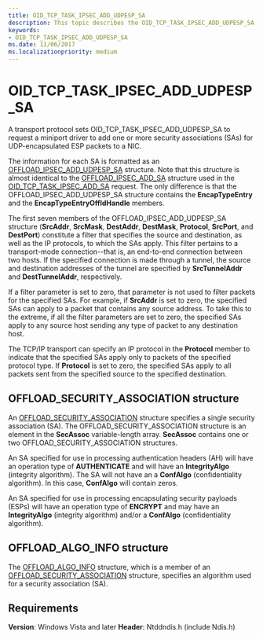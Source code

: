 ```yaml
---
title: OID_TCP_TASK_IPSEC_ADD_UDPESP_SA
description: This topic describes the OID_TCP_TASK_IPSEC_ADD_UDPESP_SA object identifier (OID).
keywords:
- OID_TCP_TASK_IPSEC_ADD_UDPESP_SA
ms.date: 11/06/2017
ms.localizationpriority: medium
---
```


# OID_TCP_TASK_IPSEC_ADD_UDPESP_SA

A transport protocol sets OID_TCP_TASK_IPSEC_ADD_UDPESP_SA to request a miniport driver to add one or more security associations (SAs) for UDP-encapsulated ESP packets to a NIC.

The information for each SA is formatted as an [OFFLOAD_IPSEC_ADD_UDPESP_SA](/windows-hardware/drivers/ddi/ntddndis/ns-ntddndis-_offload_ipsec_add_udpesp_sa) structure. Note that this structure is almost identical to the [OFFLOAD_IPSEC_ADD_SA](/windows-hardware/drivers/ddi/ntddndis/ns-ntddndis-_offload_ipsec_add_sa) structure used in the [OID_TCP_TASK_IPSEC_ADD_SA](oid-tcp-task-ipsec-add-sa.md) request. The only difference is that the OFFLOAD_IPSEC_ADD_UDPESP_SA structure contains the **EncapTypeEntry** and the **EncapTypeEntryOffldHandle** members.

The first seven members of the OFFLOAD_IPSEC_ADD_UDPESP_SA structure (**SrcAddr**, **SrcMask**, **DestAddr**, **DestMask**, **Protocol**, **SrcPort**, and **DestPort**) constitute a filter that specifies the source and destination, as well as the IP protocols, to which the SAs apply. This filter pertains to a transport-mode connection--that is, an end-to-end connection between two hosts. If the specified connection is made through a tunnel, the source and destination addresses of the tunnel are specified by **SrcTunnelAddr** and **DestTunnelAddr**, respectively.

If a filter parameter is set to zero, that parameter is not used to filter packets for the specified SAs. For example, if **SrcAddr** is set to zero, the specified SAs can apply to a packet that contains any source address. To take this to the extreme, if all the filter parameters are set to zero, the specified SAs apply to any source host sending any type of packet to any destination host.

The TCP/IP transport can specify an IP protocol in the **Protocol** member to indicate that the specified SAs apply only to packets of the specified protocol type. If **Protocol** is set to zero, the specified SAs apply to all packets sent from the specified source to the specified destination.

## OFFLOAD_SECURITY_ASSOCIATION structure

An [OFFLOAD_SECURITY_ASSOCIATION](/windows-hardware/drivers/ddi/ntddndis/ns-ntddndis-_offload_security_association) structure specifies a single security association (SA). The OFFLOAD_SECURITY_ASSOCIATION structure is an element in the **SecAssoc** variable-length array. **SecAssoc** contains one or two OFFLOAD_SECURITY_ASSOCIATION structures.

An SA specified for use in processing authentication headers (AH) will have an operation type of **AUTHENTICATE** and will have an **IntegrityAlgo** (integrity algorithm). The SA will not have an a **ConfAlgo** (confidentiality algorithm). In this case, **ConfAlgo** will contain zeros.

An SA specified for use in processing encapsulating security payloads (ESPs) will have an operation type of **ENCRYPT** and may have an **IntegrityAlgo** (integrity algorithm) and/or a **ConfAlgo** (confidentiality algorithm).

## OFFLOAD_ALGO_INFO structure

The [OFFLOAD_ALGO_INFO](/windows-hardware/drivers/ddi/ntddndis/ns-ntddndis-_offload_algo_info) structure, which is a member of an [OFFLOAD_SECURITY_ASSOCIATION](/windows-hardware/drivers/ddi/ntddndis/ns-ntddndis-_offload_security_association) structure, specifies an algorithm used for a security association (SA).

## Requirements

**Version**: Windows Vista and later
**Header**: Ntddndis.h (include Ndis.h)
